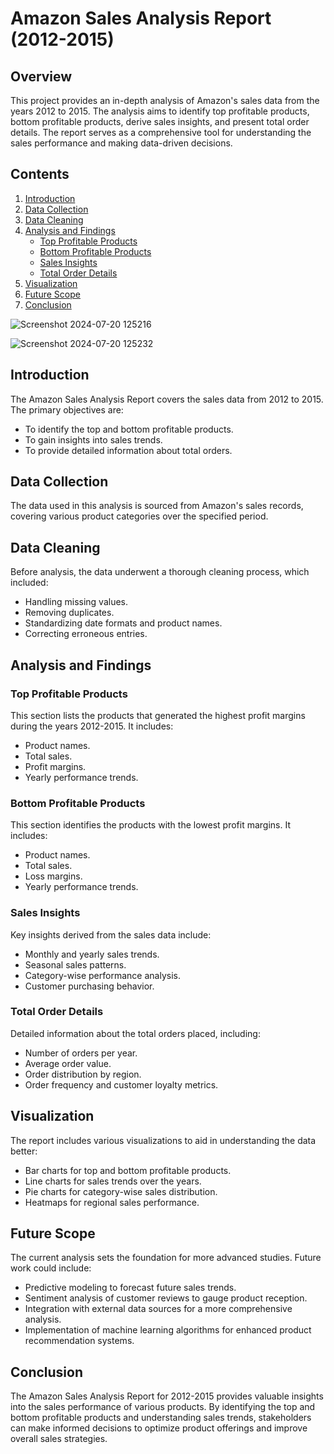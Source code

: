 # Amazon Sales Analysis Report (2012-2015)

## Overview

This project provides an in-depth analysis of Amazon's sales data from the years 2012 to 2015. The analysis aims to identify top profitable products, bottom profitable products, derive sales insights, and present total order details. The report serves as a comprehensive tool for understanding the sales performance and making data-driven decisions.

## Contents

1. [Introduction](#introduction)
2. [Data Collection](#data-collection)
3. [Data Cleaning](#data-cleaning)
4. [Analysis and Findings](#analysis-and-findings)
   - [Top Profitable Products](#top-profitable-products)
   - [Bottom Profitable Products](#bottom-profitable-products)
   - [Sales Insights](#sales-insights)
   - [Total Order Details](#total-order-details)
5. [Visualization](#visualization)
6. [Future Scope](#future-scope)
7. [Conclusion](#conclusion)

![Screenshot 2024-07-20 125216](https://github.com/user-attachments/assets/41931147-2b8c-4ebf-8df4-13258335c775)

![Screenshot 2024-07-20 125232](https://github.com/user-attachments/assets/f926f0f1-23a1-46b9-b299-508c715523d0)


## Introduction

The Amazon Sales Analysis Report covers the sales data from 2012 to 2015. The primary objectives are:
- To identify the top and bottom profitable products.
- To gain insights into sales trends.
- To provide detailed information about total orders.

## Data Collection

The data used in this analysis is sourced from Amazon's sales records, covering various product categories over the specified period.

## Data Cleaning

Before analysis, the data underwent a thorough cleaning process, which included:
- Handling missing values.
- Removing duplicates.
- Standardizing date formats and product names.
- Correcting erroneous entries.

## Analysis and Findings

### Top Profitable Products

This section lists the products that generated the highest profit margins during the years 2012-2015. It includes:
- Product names.
- Total sales.
- Profit margins.
- Yearly performance trends.

### Bottom Profitable Products

This section identifies the products with the lowest profit margins. It includes:
- Product names.
- Total sales.
- Loss margins.
- Yearly performance trends.

### Sales Insights

Key insights derived from the sales data include:
- Monthly and yearly sales trends.
- Seasonal sales patterns.
- Category-wise performance analysis.
- Customer purchasing behavior.

### Total Order Details

Detailed information about the total orders placed, including:
- Number of orders per year.
- Average order value.
- Order distribution by region.
- Order frequency and customer loyalty metrics.

## Visualization

The report includes various visualizations to aid in understanding the data better:
- Bar charts for top and bottom profitable products.
- Line charts for sales trends over the years.
- Pie charts for category-wise sales distribution.
- Heatmaps for regional sales performance.

## Future Scope

The current analysis sets the foundation for more advanced studies. Future work could include:
- Predictive modeling to forecast future sales trends.
- Sentiment analysis of customer reviews to gauge product reception.
- Integration with external data sources for a more comprehensive analysis.
- Implementation of machine learning algorithms for enhanced product recommendation systems.

## Conclusion

The Amazon Sales Analysis Report for 2012-2015 provides valuable insights into the sales performance of various products. By identifying the top and bottom profitable products and understanding sales trends, stakeholders can make informed decisions to optimize product offerings and improve overall sales strategies.
